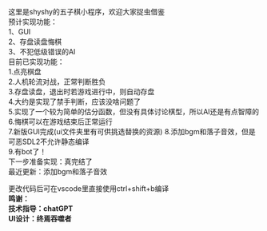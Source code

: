 这里是shyshy的五子棋小程序，欢迎大家捉虫借鉴  
预计实现功能：  
1、GUI  
2、存盘读盘悔棋  
3、不犯低级错误的AI  
目前已实现功能：  
1.点亮棋盘  
2.人机轮流对战，正常判断胜负  
3.存盘读盘，退出时若游戏进行中，则自动存盘  
4.大约是实现了禁手判断，应该没啥问题了  
5.实现了一个较为简单的估分函数，但没有具体讨论棋型，所以AI还是有点智障的  
6.悔棋可以在游戏结束后正常运行  
7.新版GUI完成(ui文件夹里有可供挑选替换的资源)
8.添加bgm和落子音效，但是可恶SDL2不允许静态编译    
9.有bot了！  
下一步准备实现：真完结了  
最近更新：添加bgm和落子音效  
 
更改代码后可在vscode里直接使用ctrl+shift+b编译    
**鸣谢：**  
**技术指导：chatGPT**  
**UI设计：终焉吞噬者**